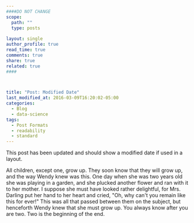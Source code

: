 ```yaml
---
####DO NOT CHANGE
scope:
  path: ""
  type: posts
  
layout: single
author_profile: true
read_time: true
comments: true
share: true
related: true
####



title: "Post: Modified Date"
last_modified_at: 2016-03-09T16:20:02-05:00
categories:
  - Blog
  - data-science
tags:
  - Post Formats
  - readability
  - standard
---
```


This post has been updated and should show a modified date if used in a layout.

All children, except one, grow up. They soon know that they will grow up, and the way Wendy knew was this. One day when she was two years old she was playing in a garden, and she plucked another flower and ran with it to her mother. I suppose she must have looked rather delightful, for Mrs. Darling put her hand to her heart and cried, "Oh, why can't you remain like this for ever!" This was all that passed between them on the subject, but henceforth Wendy knew that she must grow up. You always know after you are two. Two is the beginning of the end.